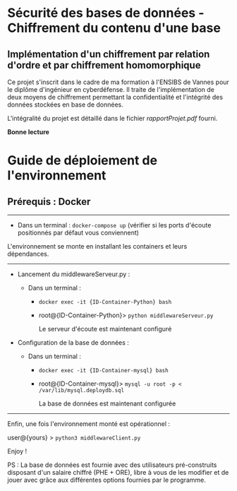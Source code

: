 # Sécurité des bases de données - Chiffrement du contenu d'une base

## Implémentation d'un chiffrement par relation d'ordre et par chiffrement homomorphique

Ce projet s'inscrit dans le cadre de ma formation à l'ENSIBS de Vannes pour le diplôme d'ingénieur en cyberdéfense.
Il traite de l'implémentation de deux moyens de chiffrement permettant la confidentialité et l'intégrité des données
stockées en base de données.

L'intégralité du projet est détaillé dans le fichier *rapportProjet.pdf* fourni.

**Bonne lecture**






# Guide de déploiement de l'environnement

## Prérequis : Docker

____



- Dans un terminal : `docker-compose up` (vérifier si les ports d'écoute positionnés par défaut vous conviennent)

L'environnement se monte en installant les containers et leurs dépendances.

____

- Lancement du middlewareServeur.py :
  - Dans un terminal : 

    - `docker exec -it {ID-Container-Python} bash`

    - root@{ID-Container-Python}> `python middlewareServeur.py`

      Le serveur d'écoute est maintenant configuré
      

- Configuration de la base de données :

  - Dans un terminal : 

    - `docker exec -it {ID-Container-mysql} bash`

    - root@{ID-Container-mysql}> `mysql -u root -p < /var/lib/mysql.deploydb.sql`

      La base de données est maintenant configurée

____

Enfin, une fois l'environnement monté est opérationnel :

user@{yours} > `python3 middlewareClient.py`

Enjoy !

PS : La base de données est fournie avec des utilisateurs pré-construits disposant d'un salaire chiffré (PHE + ORE), libre à vous de les modifier et de jouer avec grâce aux différentes options fournies par le programme.
